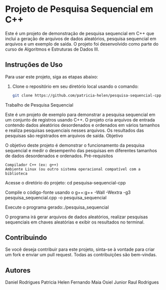 # Projeto de Pesquisa Sequencial em C++

Este é um projeto de demonstração de pesquisa sequencial em C++ que inclui a geração de arquivos de dados aleatórios, pesquisa sequencial em arquivos e um exemplo de saída. O projeto foi desenvolvido como parte do curso de Algoritmos e Estruturas de Dados III.

## Instruções de Uso

Para usar este projeto, siga as etapas abaixo:

1. Clone o repositório em seu diretório local usando o comando:

   ```bash
   git clone https://github.com/patricia-helen/pesquisa-sequencial-cpp
Trabalho de Pesquisa Sequencial

Este é um projeto de exemplo para demonstrar a pesquisa sequencial em um conjunto de registros usando C++. O projeto cria arquivos de entrada contendo dados aleatórios desordenados e ordenados em vários tamanhos e realiza pesquisas sequenciais nesses arquivos. Os resultados das pesquisas são registrados em arquivos de saída.
Objetivo

O objetivo deste projeto é demonstrar o funcionamento da pesquisa sequencial e medir o desempenho das pesquisas em diferentes tamanhos de dados desordenados e ordenados.
Pré-requisitos

    Compilador C++ (ex: g++)
    Ambiente Linux (ou outro sistema operacional compatível com a biblioteca

Acesse o diretório do projeto: cd pesquisa-sequencial-cpp

Compile o código-fonte usando o g++:g++ -Wall -Wextra -g3 pesquisa_sequencial.cpp -o pesquisa_sequencial

Execute o programa gerado:./pesquisa_sequencial

O programa irá gerar arquivos de dados aleatórios, realizar pesquisas sequenciais em chaves aleatórias e exibir os resultados no terminal.

## Contribuindo

Se você deseja contribuir para este projeto, sinta-se à vontade para criar um fork e enviar um pull request. Todas as contribuições são bem-vindas.
## Autores

Daniel Rodrigues
Patricia Helen
Fernando Maia
Osiel Junior
Raul Rodrigues


 
